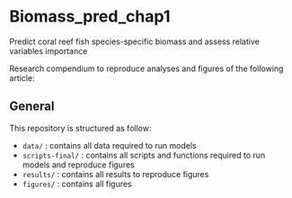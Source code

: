 # Biomass_pred_chap1

Predict coral reef fish species-specific biomass and assess relative variables importance

Research compendium to reproduce analyses and figures of the following article:

## General

This repository is structured as follow:
- `data/` : contains all data required to run models
- `scripts-final/` : contains all scripts and functions required to run models and reproduce figures
- `results/` : contains all results to reproduce figures
- `figures/` : contains all figures

